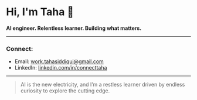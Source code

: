 # Hi, I'm Taha 👋

**AI engineer. Relentless learner. Building what matters.**

---

### Connect:

- Email: [work.tahasiddiqui@gmail.com](mailto:work.tahasiddiqui@gmail.com)  
- LinkedIn: [linkedin.com/in/connecttaha](https://linkedin.com/in/connecttaha)

---

> AI is the new electricity, and I’m a restless learner driven by endless curiosity to explore the cutting edge.
